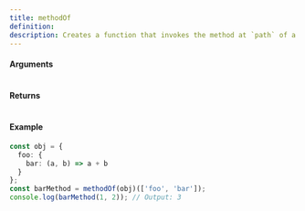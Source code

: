 ```yaml
---
title: methodOf
definition: 
description: Creates a function that invokes the method at `path` of a given object.
---
```



#### Arguments


```bash

```


#### Returns


```bash

```


#### Example


```ts
const obj = {  foo: {    bar: (a, b) => a + b  }};const barMethod = methodOf(obj)(['foo', 'bar']);console.log(barMethod(1, 2)); // Output: 3
```